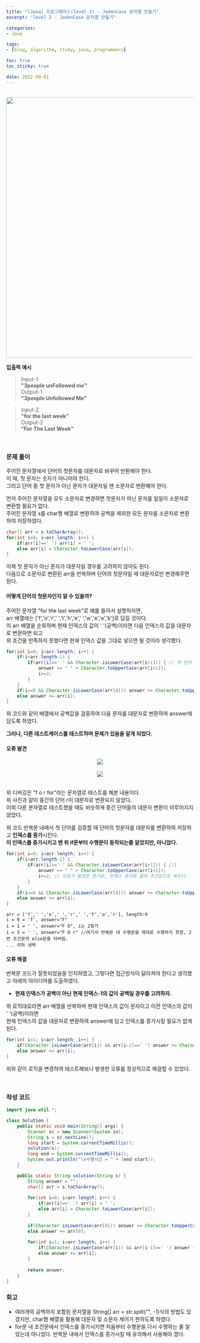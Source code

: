 ```yaml
--- 
title: "[Java] 프로그래머스(level-2) - JadenCase 문자열 만들기" 
excerpt: "level 2 - JadenCase 문자열 만들기" 

categories: 
- Java

tags: 
- [blog, algorithm, study, java, programmers]

toc: true
toc_sticky: true

date: 2022-09-01
--- 
```


<br>

<center><img src="/assets/images/programmers/20220901_04.png" width="700"></center>


**입출력 예시**
> Input-1 <br>
**"3people unFollowed me"** <br>
> Output-1 <br>
**"3people Unfollowed Me"**

> Input-2 <br>
**"for the last week"** <br>
> Output-2 <br>
**"For The Last Week"**

<br>

### 문제 풀이
주어진 문자열에서 단어의 첫문자를 대문자로 바꾸어 반환해야 한다. <br>
이 때, 첫 문자는 숫자가 아니어야 한다. <br>
그리고 단어 중 첫 문자가 아닌 문자가 대문자일 땐 소문자로 변환해야 한다.

먼저 주어진 문자열을 모두 소문자로 변경하면 첫문자가 아닌 문자를 일일이 소문자로 변환할 필요가 없다. <br>
주어진 문자열 s를 char형 배열로 변환하여 공백을 제외한 모든 문자를 소문자로 변환하여 저장하였다.

```java
char[] arr = s.toCharArray();        
for(int i=0; i<arr.length; i++) {
    if(arr[i]==' ') arr[i] = ' ';
    else arr[i] = Character.toLowerCase(arr[i]);
}
```

이제 첫 문자가 아닌 문자가 대문자일 경우를 고려하지 않아도 된다. <br>
다음으로 소문자로 변환된 arr을 반복하며 단어의 첫문자일 때 대문자로만 변경해주면 된다.

#### 어떻게 단어의 첫문자인지 알 수 있을까?
주어진 문자열 "for the last week"로 예를 들어서 설명하자면, <br>
arr 배열에는 ['f','o','r',' ','t','h','e',' ','w','e','e','k']로 담길 것이다. <br>
이 arr 배열을 순회하며 현재 인덱스의 값이 ' '(공백)이라면 다음 인덱스의 값을 대문자로 변환하면 되고 <br>
위 조건을 만족하지 못했다면 현재 인덱스 값을 그대로 넣으면 될 것이라 생각했다. <br>

```java
for(int i=0; i<arr.length; i++) {
    if(i<arr.length-1) {
        if(arr[i]==' ' && Character.isLowerCase(arr[i+1])) { // 첫 단어 검증
            answer += " " + Character.toUpperCase(arr[i+1]);
            i+=2; 
        }
    }
    if(i==0 && Character.isLowerCase(arr[0])) answer += Character.toUpperCase(arr[i]); // 제일 첫번째 글자
    else answer += arr[i];
}
```

위 코드와 같이 배열에서 공백값을 검증하여 다음 문자를 대문자로 변환하여 answer에 담도록 하였다. <br>

**그러나, 다른 테스트케이스를 테스트하며 문제가 있음을 알게 되었다.**

#### 오류 발견
<center><img src="/assets/images/programmers/20220901_04-error1.png"></center>
<br>
<center><img src="/assets/images/programmers/20220901_04-error2.png"></center>
<br>

위 디버깅은 "f o r for"라는 문자열로 테스트를 해본 내용이다. <br>
위 사진과 같이 중간의 단어 r이 대문자로 변환되지 않았다. <br>
이외 다른 문자열로 테스트했을 때도 비슷하게 중간 단어들의 대문자 변환이 이루어지지 않았다.

위 코드 반복문 내에서 첫 단어를 검증할 때 단어의 첫문자를 대문자를 변환하여 저장하고 **인덱스를 증가**시킨다. <br>
**이 인덱스를 증가시키고 맨 위 if문부터 수행문이 동작되는줄 알았지만, 아니었다.**

```java
for(int i=0; i<arr.length; i++) {
    if(i<arr.length-1) {
        if(arr[i]==' ' && Character.isLowerCase(arr[i+1])) { //1
            answer += " " + Character.toUpperCase(arr[i+1]);
            i+=2; // 오류가 발생한 증가문, 인덱스 증가후 밑의 조건문으로 빠진다.
        }
    }
    if(i==0 && Character.isLowerCase(arr[0])) answer += Character.toUpperCase(arr[i]); //2
    else answer += arr[i]; 
}
```

```
arr = ['f',' ','o',' ','r',' ','f','o','r'], length:9
i = 0 = 'f', answer="F"
i = 1 = ' ', answer="F O", i는 2증가
i = 3 = ' ', answer="F O r" //여기서 반복문 내 수행문을 제대로 수행하지 못함, 2번 조건문의 else문을 타버림.
... 이하 생략
```

#### 오류 해결
반복문 코드가 잘못되었음을 인지하였고, 그렇다면 접근방식이 달라져야 한다고 생각했고 아래의 아이디어를 도출하였다.
- **현재 인덱스가 공백이 아닌 현재 인덱스-1의 값이 공백일 경우를 고려하자.**

위 로직대로라면 arr 배열을 반복하며 현재 인덱스의 값이 문자이고 이전 인덱스의 값이 ' '(공백)이라면 <br>
현재 인덱스의 값을 대문자로 변환하여 answer에 담고 인덱스를 증가시킬 필요가 없게 된다.

```java
for(int i=1; i<arr.length; i++) {
    if(Character.isLowerCase(arr[i]) && arr[i-1]==' ') answer += Character.toUpperCase(arr[i]); 
    else answer += arr[i];
}
```
위와 같이 로직을 변경하여 테스트해보니 발생한 오류를 정상적으로 해결할 수 있었다.

<br>

### 작성 코드
```java
import java.util.*;

class Solution {
    public static void main(String[] args) {
        Scanner sc = new Scanner(System.in);
        String s = sc.nextLine();
        long start = System.currentTimeMillis();
        solution(s);
        long end = System.currentTimeMillis();
        System.out.println("\n수행시간 = " + (end-start));
    }

    public static String solution(String s) {
        String answer = "";
        char[] arr = s.toCharArray();
        
        for(int i=0; i<arr.length; i++) {
            if(arr[i]==' ') arr[i] = ' ';
            else arr[i] = Character.toLowerCase(arr[i]);
        }
        
        if(Character.isLowerCase(arr[0])) answer += Character.toUpperCase(arr[0]); 
        else answer += arr[0];
        
        for(int i=1; i<arr.length; i++) {
            if(Character.isLowerCase(arr[i]) && arr[i-1]==' ') answer += Character.toUpperCase(arr[i]); 
            else answer += arr[i];
        }
        
        return answer;
    }
}
```

### 회고
- 여러개의 공백까지 포함된 문자열을 String[] arr = str.split("", -1)식의 방법도 있겠지만, char형 배열을 활용해 대문자 및 소문자 제어가 편하도록 하였다.
- for문 내 조건문에서 인덱스를 증가시키면 처음부터 수행문을 다시 수행하는 줄 알았는데 아니었다. 반복문 내에서 인덱스를 증가시킬 때 유의해서 사용해야 겠다.
